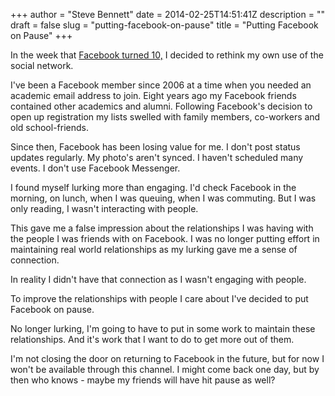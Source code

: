 +++
author = "Steve Bennett"
date = 2014-02-25T14:51:41Z
description = ""
draft = false
slug = "putting-facebook-on-pause"
title = "Putting Facebook on Pause"
+++

In the week that [Facebook turned 10,](http://www.theguardian.com/technology/2014/feb/04/facebook-10-years-mark-zuckerberg) I decided to rethink my own use of the social network.

I've been a Facebook member since 2006 at a time when you needed an academic email address to join. Eight years ago my Facebook friends contained other academics and alumni. Following Facebook's decision to open up registration my lists swelled with family members, co-workers and old school-friends.

Since then, Facebook has been losing value for me. I don't post status updates regularly. My photo's aren't synced. I haven't scheduled many events. I don't use Facebook Messenger.

I found myself lurking more than engaging. I'd check Facebook in the morning, on lunch, when I was queuing, when I was commuting. But I was only reading, I wasn't interacting with people.

This gave me a false impression about the relationships I was having with the people I was friends with on Facebook. I was no longer putting effort in maintaining real world relationships as my lurking gave me a sense of connection.

In reality I didn't have that connection as I wasn't engaging with people.

To improve the relationships with people I care about I've decided to put Facebook on pause.

No longer lurking, I'm going to have to put in some work to maintain these relationships. And it's work that I want to do to get more out of them.

I'm not closing the door on returning to Facebook in the future, but for now I won't be available through this channel. I might come back one day, but by then who knows - maybe my friends will have hit pause as well?
